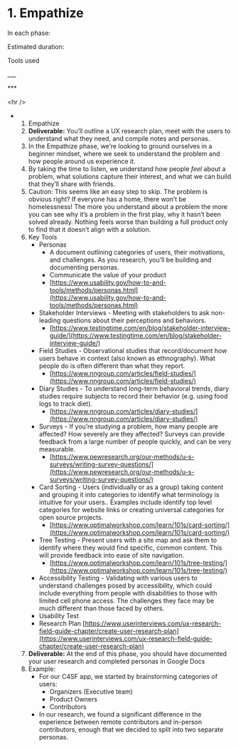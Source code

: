 # 1. Empathize

In each phase:

Estimated duration:&#x20;

Tools used

\_\_\_

\*\*\*

\<hr />





*
  1. Empathize
  2. **Deliverable:** You’ll outline a UX research plan, meet with the users to understand what they need, and compile notes and personas.
  3. In the Empathize phase, we’re looking to ground ourselves in a beginner mindset, where we seek to understand the problem and how people around us experience it.
  4. By taking the time to listen, we understand how people _feel_ about a problem, what solutions capture their interest, and what we can build that they’ll share with friends.
  5. Caution: This seems like an easy step to skip. The problem is obvious right? If everyone has a home, there won’t be homelessness! The more you understand about a problem the more you can see why it’s a problem in the first play, why it hasn’t been solved already. Nothing feels worse than building a full product only to find that it doesn’t align with a solution.
  6. Key Tools
     * Personas
       * A document outlining categories of users, their motivations, and challenges. As you research, you’ll be building and documenting personas.
       * Communicate the value of your product
       * [https://www.usability.gov/how-to-and-tools/methods/personas.html](https://www.usability.gov/how-to-and-tools/methods/personas.html)
     * Stakeholder Interviews - Meeting with stakeholders to ask non-leading questions about their perceptions and behaviors.
       * [https://www.testingtime.com/en/blog/stakeholder-interview-guide/](https://www.testingtime.com/en/blog/stakeholder-interview-guide/)
     * Field Studies - Observational studies that record/document how users behave in context (also known as ethnography). What people do is often different than what they report.
       * [https://www.nngroup.com/articles/field-studies/](https://www.nngroup.com/articles/field-studies/)
     * Diary Studies - To understand long-term behavioral trends, diary studies require subjects to record their behavior (e.g. using food logs to track diet).
       * [https://www.nngroup.com/articles/diary-studies/](https://www.nngroup.com/articles/diary-studies/)
     * Surveys - If you’re studying a problem, how many people are affected? How severely are they affected? Surveys can provide feedback from a large number of people quickly, and can be very measurable.
       * [https://www.pewresearch.org/our-methods/u-s-surveys/writing-survey-questions/](https://www.pewresearch.org/our-methods/u-s-surveys/writing-survey-questions/)
     * Card Sorting - Users (individually or as a group) taking content and grouping it into categories to identify what terminology is intuitive for your users.. Examples include identify top level categories for website links or creating universal categories for open source projects.
       * [https://www.optimalworkshop.com/learn/101s/card-sorting/](https://www.optimalworkshop.com/learn/101s/card-sorting/)
     * Tree Testing - Present users with a site map and ask them to identify where they would find specific, common content. This will provide feedback into ease of site navigation.
       * [https://www.optimalworkshop.com/learn/101s/tree-testing/](https://www.optimalworkshop.com/learn/101s/tree-testing/)
     * Accessibility Testing - Validating with various users to understand challenges posed by accessibility, which could include everything from people with disabilities to those with limited cell phone access. The challenges they face may be much different than those faced by others.
     * Usability Test
     * Research Plan [https://www.userinterviews.com/ux-research-field-guide-chapter/create-user-research-plan](https://www.userinterviews.com/ux-research-field-guide-chapter/create-user-research-plan)
  7. **Deliverable:** At the end of this phase, you should have documented your user research and completed personas in Google Docs
  8. Example:
     * For our C4SF app, we started by brainstorming categories of users:
       * Organizers (Executive team)
       * Product Owners
       * Contributors
     * In our research, we found a significant difference in the experience between remote contributors and in-person contributors, enough that we decided to split into two separate personas.
